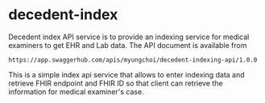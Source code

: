 # decedent-index

Decedent index API service is to provide an indexing service for medical examiners to get EHR and Lab data. The API document is available from


    https://app.swaggerhub.com/apis/myungchoi/decedent-indexing-api/1.0.0


This is a simple index api service that allows to enter indexing data and retrieve FHIR endpoint and FHIR ID so that client can retrieve the information for medical examiner's case.
